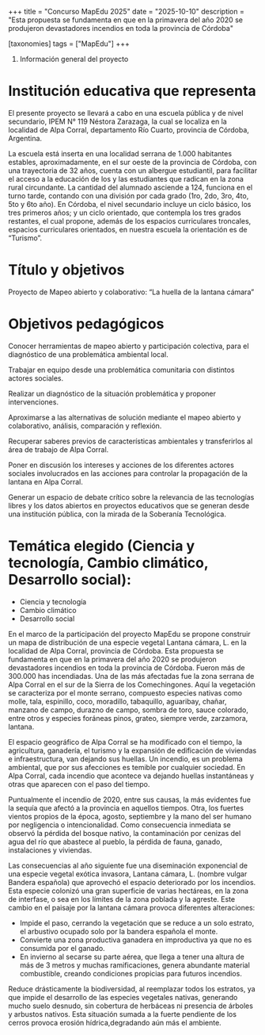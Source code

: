 +++
title = "Concurso MapEdu 2025"
date = "2025-10-10"
description = "Esta propuesta se fundamenta en que en la primavera del año 2020 se produjeron devastadores incendios en toda la provincia de Córdoba"

[taxonomies]
tags = ["MapEdu"]
+++

1. Información general del proyecto

# Institución educativa que representa

El presente proyecto se llevará a cabo en una escuela pública y de nivel secundario, IPEM N° 119 Néstora Zarazaga, la cual se localiza en la localidad de Alpa Corral, departamento Río Cuarto, provincia de Córdoba, Argentina.

La escuela está inserta en una localidad serrana de 1.000 habitantes estables, aproximadamente, en el sur oeste de la provincia de Córdoba, con una trayectoria de 32 años, cuenta con un albergue estudiantil, para facilitar el acceso a la educación de los y las estudiantes que radican en la zona rural circundante. La cantidad del alumnado asciende a 124, funciona en el turno tarde, contando con una división por cada grado (1ro, 2do, 3ro, 4to, 5to y 6to año). En Córdoba, el nivel secundario incluye un ciclo básico, los tres primeros años; y un ciclo orientado, que contempla los tres grados restantes, el cual propone, además de los espacios curriculares troncales, espacios curriculares orientados, en nuestra escuela la orientación es de “Turismo”.

# Título y objetivos

Proyecto de Mapeo abierto y colaborativo: “La huella de la lantana cámara”

# Objetivos pedagógicos

Conocer herramientas de mapeo abierto y participación colectiva, para el diagnóstico de una problemática ambiental local.  

Trabajar en equipo desde una problemática comunitaria con distintos actores sociales.

Realizar un diagnóstico de la situación problemática y proponer intervenciones.

Aproximarse a las alternativas de solución mediante el mapeo abierto y colaborativo, análisis, comparación y reflexión.

Recuperar saberes previos de características ambientales y transferirlos al área de trabajo de Alpa Corral.

Poner en discusión los intereses y acciones de los diferentes actores sociales involucrados en las acciones para controlar la propagación de la lantana en Alpa Corral.

Generar un espacio de debate crítico sobre la relevancia de las tecnologías libres y los datos abiertos en proyectos educativos que se generan desde una institución pública, con la mirada de la Soberanía Tecnológica. 

# Temática elegido (Ciencia y tecnología, Cambio climático, Desarrollo social): 

- Ciencia y tecnología
- Cambio climático
- Desarrollo social

En el marco de la participación del proyecto MapEdu se propone construir un mapa de distribución de una especie vegetal Lantana cámara, L. en la localidad de Alpa Corral, provincia de Córdoba. Esta propuesta se fundamenta en que en la primavera del año 2020 se produjeron devastadores incendios en toda la provincia de Córdoba. Fueron más de 300.000 has incendiadas. Una de las más afectadas fue la zona serrana de Alpa Corral en el sur de la Sierra de los Comechingones. Aquí la vegetación se caracteriza por el monte serrano, compuesto especies nativas como molle, tala, espinillo, coco, moradillo, tabaquillo, aguaribay, chañar, manzano de campo, durazno de campo, sombra de toro, sauce colorado, entre otros y especies foráneas pinos, grateo, siempre verde, zarzamora, lantana. 

El espacio geográfico de Alpa Corral se ha modificado con el tiempo, la agricultura, ganadería, el turismo y la expansión de edificación de viviendas e infraestructura, van dejando sus huellas. Un incendio, es un problema ambiental, que por sus afecciones es temible por cualquier sociedad. En Alpa Corral, cada incendio que acontece va dejando huellas instantáneas y otras que aparecen con el paso del tiempo.

Puntualmente el incendio de 2020, entre sus causas, la más evidentes fue la sequía que afectó a la provincia en aquellos tiempos. Otra, los fuertes vientos propios de la época, agosto, septiembre y la mano del ser humano por negligencia o intencionalidad. Como consecuencia inmediata se observó la pérdida del bosque nativo, la contaminación por cenizas del agua del río que abastece al pueblo, la pérdida de fauna, ganado,  instalaciones y viviendas. 

Las consecuencias al año siguiente fue una diseminación exponencial de una especie vegetal exótica invasora, Lantana cámara, L. (nombre vulgar Bandera española) que aprovechó el espacio deteriorado por los incendios. Esta especie colonizó una gran superficie de varias hectáreas, en la zona de interfase, o sea en los límites de la zona poblada y la agreste. Este cambio en el paisaje por la lantana cámara provoca diferentes alteraciones:

- Impide el paso, cerrando la vegetación que se reduce a un solo estrato, el arbustivo ocupado solo por la bandera española el monte. 
- Convierte una zona productiva ganadera en improductiva ya que no es consumida por el ganado.
- En invierno al secarse su parte aérea, que llega a tener una altura de más de 3 metros y muchas ramificaciones, genera abundante material combustible, creando condiciones propicias para futuros incendios.

Reduce drásticamente la biodiversidad, al reemplazar todos los estratos, ya que impide el desarrollo de las especies vegetales nativas, generando mucho suelo desnudo, sin cobertura de herbáceas ni presencia de árboles y arbustos nativos. Esta situación sumada a la fuerte pendiente de los cerros provoca erosión hídrica,degradando aún más el ambiente.

